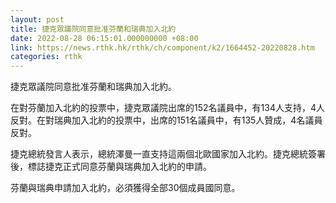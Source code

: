 ```yaml
---
layout: post
title: 捷克眾議院同意批准芬蘭和瑞典加入北約
date: 2022-08-28 06:15:01.000000000 +08:00
link: https://news.rthk.hk/rthk/ch/component/k2/1664452-20220828.htm
categories: rthk
---
```


捷克眾議院同意批准芬蘭和瑞典加入北約。

在對芬蘭加入北約的投票中，捷克眾議院出席的152名議員中，有134人支持，4人反對。在對瑞典加入北約的投票中，出席的151名議員中，有135人贊成，4名議員反對。

捷克總統發言人表示，總統澤曼一直支持這兩個北歐國家加入北約。捷克總統簽署後，標誌捷克正式同意芬蘭與瑞典加入北約的申請。

芬蘭與瑞典申請加入北約，必須獲得全部30個成員國同意。

